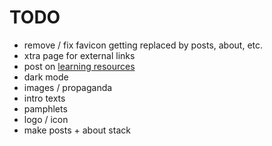 # TODO

- remove / fix favicon getting replaced by posts, about, etc.
- xtra page for external links
- post on [learning resources](https://prolesoft.github.io/learn/)
- dark mode
- images / propaganda
- intro texts
- pamphlets
- logo / icon
- make posts + about stack
